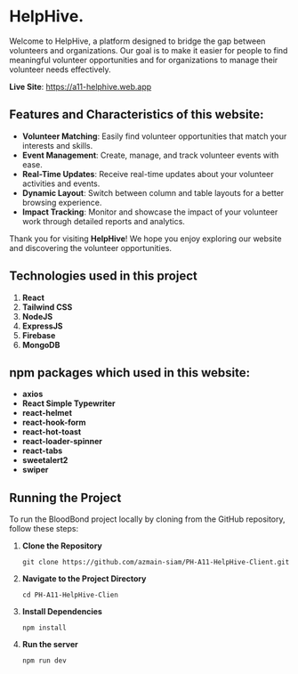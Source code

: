 # HelpHive.

Welcome to HelpHive, a platform designed to bridge the gap between volunteers and organizations. Our goal is to make it easier for people to find meaningful volunteer opportunities and for organizations to manage their volunteer needs effectively.

**Live Site**: https://a11-helphive.web.app

## Features and Characteristics of this website:

- **Volunteer Matching**: Easily find volunteer opportunities that match your interests and skills.
- **Event Management**: Create, manage, and track volunteer events with ease.
- **Real-Time Updates**: Receive real-time updates about your volunteer activities and events.
- **Dynamic Layout**: Switch between column and table layouts for a better browsing experience.
- **Impact Tracking**: Monitor and showcase the impact of your volunteer work through detailed reports and analytics.

Thank you for visiting **HelpHive**! We hope you enjoy exploring our website and discovering the volunteer opportunities.

## Technologies used in this project
1. **React**
2. **Tailwind CSS**
3. **NodeJS**
4. **ExpressJS**
5. **Firebase**
6. **MongoDB**

## npm packages which used in this website:

- **axios**
- **React Simple Typewriter**
- **react-helmet**
- **react-hook-form**
- **react-hot-toast**
- **react-loader-spinner**
- **react-tabs**
- **sweetalert2**
- **swiper**


## Running the Project

To run the BloodBond project locally by cloning from the GitHub repository, follow these steps:

1. **Clone the Repository**

   ```terminal
   git clone https://github.com/azmain-siam/PH-A11-HelpHive-Client.git
2. **Navigate to the Project Directory**

   ```terminal
   cd PH-A11-HelpHive-Clien
3. **Install Dependencies**

   ```terminal
   npm install
4. **Run the server**

   ```terminal
   npm run dev

